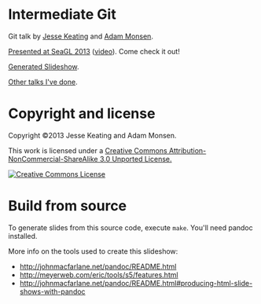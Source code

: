 # Intermediate Git

Git talk by [Jesse Keating](http://raxcloud.blogspot.com/) and [Adam Monsen](http://adammonsen.com/).

[Presented at SeaGL 2013](http://lanyrd.com/2013/seagl/scpfdh/) ([video](http://youtu.be/OHT3ocyy2gs)). Come check it out!

[Generated Slideshow](http://meonkeys.github.io/git-talk/).

[Other talks I've done](http://adammonsen.com/talks).

# Copyright and license

Copyright ©2013 Jesse Keating and Adam Monsen.

This work is licensed under a [Creative Commons Attribution-NonCommercial-ShareAlike 3.0 Unported License.](http://creativecommons.org/licenses/by-nc-sa/3.0/deed.en_US)

[![Creative Commons License](http://i.creativecommons.org/l/by-nc-sa/3.0/88x31.png)](http://creativecommons.org/licenses/by-nc-sa/3.0/deed.en_US)

# Build from source

To generate slides from this source code, execute `make`. You'll need pandoc
installed.

More info on the tools used to create this slideshow:

* <http://johnmacfarlane.net/pandoc/README.html>
* <http://meyerweb.com/eric/tools/s5/features.html>
* <http://johnmacfarlane.net/pandoc/README.html#producing-html-slide-shows-with-pandoc>
